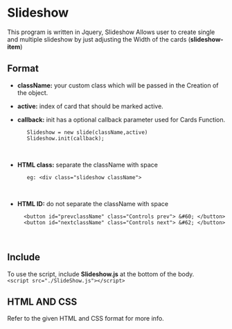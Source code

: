 # Slideshow
 This program is written in Jquery, Slideshow Allows user to create single and multiple slideshow by just adjusting the Width of the cards (**slideshow-item**) </br>
 
 ## Format  
  * **className:**  your custom class which will be passed in the Creation of the object.
  * **active:** index of card that should be marked active.
  * **callback:** init has a optional callback parameter used for Cards Function. </br>
      ```
         Slideshow = new slide(className,active)
         Slideshow.init(callback);
      ``` 
      </br>

  * **HTML class:** separate the className with space </br>
      ```
         eg: <div class="slideshow className">
      ``` 
      </br>
  * **HTML ID:** do not separate the className with space </br>
      ```
        <button id="prevclassName" class="Controls prev"> &#60; </button>
        <button id="nextclassName" class="Controls next"> &#62; </button>
      ```
      </br>
## Include
 To use the script, include **Slideshow.js** at the bottom of the body.</br>
     ```
        <script src="./SlideShow.js"></script>
     ```
## HTML AND CSS
 Refer to the given HTML and CSS format for more info.
